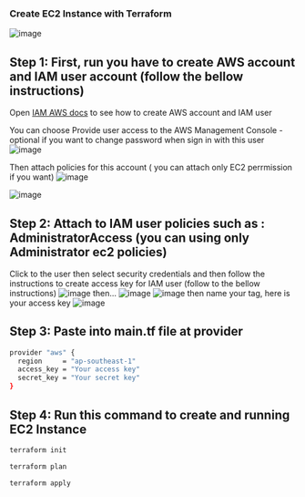 
### Create EC2 Instance with Terraform
![image](https://github.com/DatNguyen2711/EC2-Instance-HCL/assets/81822483/04e4c7e0-5125-42a5-a632-75ccd69eab92)

## Step 1: First, run you have to create AWS account and IAM user account (follow the bellow instructions)
Open [IAM AWS docs](https://docs.aws.amazon.com/IAM/latest/UserGuide/id_users.html) to see how to create AWS account and IAM user

You can choose Provide user access to the AWS Management Console - optional if you want to change password when sign in with this user
![image](https://github.com/DatNguyen2711/EC2-Instance-HCL/assets/81822483/6e56707c-5bc3-47d9-948d-d8526f104202)


Then attach policies for this account ( you can attach only EC2 perrmission if you want)
![image](https://github.com/DatNguyen2711/EC2-Instance-HCL/assets/81822483/4df8bdf2-408b-4ef2-9472-d6dc3bda6427)

![image](https://github.com/DatNguyen2711/EC2-Instance-HCL/assets/81822483/eb6d59ff-ddf1-4c9c-81b5-bf6f573014df)



## Step 2: Attach to IAM user policies such as : AdministratorAccess (you can using only Administrator ec2 policies)

Click to the user then select security credentials and then follow the instructions to create access key for IAM
user (follow to the bellow instructions)
![image](https://github.com/DatNguyen2711/Pharmacy-Web/assets/81822483/cbeee82a-e05b-4449-ab5a-fd450cbb51f1)
then...
![image](https://github.com/DatNguyen2711/Pharmacy-Web/assets/81822483/e738ac15-12a3-406b-aad9-6cda8c7c84b9)
![image](https://github.com/DatNguyen2711/Pharmacy-Web/assets/81822483/fb448382-f8d7-413b-9f9f-8c0f110daa6d)
then name your tag, here is your access key
![image](https://github.com/DatNguyen2711/Pharmacy-Web/assets/81822483/9bf0abe7-6155-4b7a-9843-1d045ef6177b)


## Step 3: Paste into main.tf file at provider

```bash
provider "aws" {
  region     = "ap-southeast-1"
  access_key = "Your access key"
  secret_key = "Your secret key"
}

```

## Step 4: Run this command to create and running EC2 Instance

```bash
terraform init

terraform plan

terraform apply

```
